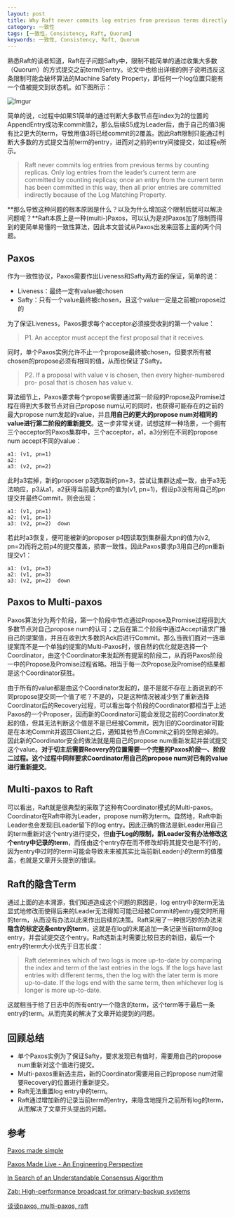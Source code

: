 ```yaml
---
layout: post
title: Why Raft never commits log entries from previous terms directly
category: 一致性
tags: [一致性，Consistency, Raft, Quorum]
keywords: 一致性, Consistency, Raft, Quorum
---
```


熟悉Raft的读者知道，Raft在子问题Safty中，限制不能简单的通过收集大多数（Quorum）的方式提交之前term的entry。论文中也给出详细的例子说明违反这条限制可能会破坏算法的Machine Safety Property，即任何一个log位置只能有一个值被提交到状态机。如下图所示：

![Imgur](http://catkang.github.io/assets/img/raft_safty/raft.png)

简单的说，c过程中如果S1简单的通过判断大多数节点在index为2的位置的AppendEntry成功来commit值2，那么后续S5成为Leader后，由于自己的值3拥有比2更大的term，导致用值3将已经commit的2覆盖。因此Raft限制只能通过判断大多数的方式提交当前term的entry，进而对之前的entry间接提交，如过程e所示。

> Raft never commits log entries from previous terms by counting replicas. Only log entries from the leader’s current term are committed by counting replicas; once an entry from the current term has been committed in this way, then all prior entries are committed indirectly because of the Log Matching Property.

**那么导致这种问题的根本原因是什么？以及为什么增加这个限制后就可以解决问题呢？**Raft本质上是一种(multi-)Paxos，可以认为是对Paxos加了限制而得到的更简单易懂的一致性算法，因此本文尝试从Paxos出发来回答上面的两个问题。



## **Paxos**

作为一致性协议，Paxos需要作出Liveness和Safty两方面的保证，简单的说：

- Liveness：最终一定有value被chosen
- Safty：只有一个value最终被chosen，且这个value一定是之前被propose过的

为了保证Liveness，Paxos要求每个acceptor必须接受收到的第一个value：

> P1. An acceptor must accept the first proposal that it receives.

同时，单个Paxos实例允许不止一个propose最终被chosen，但要求所有被chosen的propose必须有相同的值，从而也保证了Safty。

> P2. If a proposal with value v is chosen, then every higher-numbered pro- posal that is chosen has value v.

算法细节上，Paxos要求每个propose需要通过第一阶段的Propose及Promise过程在得到大多数节点对自己propose num认可的同时，也获得可能存在的之前的最大propose num发起的value，并且**用自己的更大的propose num对相同的value进行第二阶段的重新提交**。这一步非常关键，试想这样一种场景，一个拥有三个acceptor的Paxos集群中，三个acceptor，a1，a3分别在不同的propose num accept不同的value：

```
a1: (v1, pn=1)
a2: 
a3: (v2, pn=2) 
```

此时a3宕掉，新的proposer p3选取新的pn=3，尝试让集群达成一致，由于a3无法响应，p3从a1，a2获得当前最大pn的值为(v1, pn=1)，假设p3没有用自己的pn提交并最终Commit，则会出现：

```
a1: (v1, pn=1)
a2: (v1, pn=1)
a3: (v2, pn=2)  down 
```

若此时a3恢复，便可能被新的proposer p4因读取到集群最大pn的值为(v2, pn=2)而将之前p4的提交覆盖，损害一致性。因此Paxos要求p3用自己的pn重新提交v1：

```
a1: (v1, pn=3)
a2: (v1, pn=3)
a3: (v2, pn=2)  down 
```



## **Paxos to Multi-paxos** 

Paxos算法分为两个阶段，第一个阶段中节点通过Propose及Promise过程得到大多数节点对自己propose num的认可；之后在第二个阶段中通过Accept请求广播自己的提案值，并且在收到大多数的Ack后进行Commit。那么当我们面对一连串提案而不是一个单独的提案的Multi-Paxos时，很自然的优化就是选择一个Coordinator，由这个Coordinator来发起所有提案的阶段二，从而将Paxos阶段一中的Propose及Promise过程省略。相当于每一次Propose及Promise的结果都是这个Coordinator获胜。

由于所有的value都是由这个Coordinator发起的，是不是就不存在上面说到的不同propose提交同一个值了呢？不是的，只是这种情况被减少到了重新选择Coordinator后的Recovery过程，可以看出每个阶段的Coordinator都相当于上述Paxos的一个Proposer，因而新的Coordinator可能会发现之前的Coordinator发起的值，但其无法判断这个值是不是已经被Commit，因为旧的Coordinator可能是在本地Commit并返回Client之后，通知其他节点Commit之前的空隙宕掉的。因此新的Coordinator安全的做法就是用自己的propose num重新发起并尝试提交这个value。**对于切主后需要Reovery的位置需要一个完整的Paxos阶段一、阶段二过程。这个过程中同样要求Coordinator用自己的propose num对已有的value进行重新提交**。



## **Multi-paxos to Raft**

可以看出，Raft就是很典型的采取了这种有Coordinator模式的Multi-paxos。Coordinator在Raft中称为Leader，propose num称为term。自然地，Raft中新Leader也会发现旧Leader留下的log entry。因此正确的做法是新Leader用自己的term重新对这个entry进行提交，但**由于Log的限制，新Leader没有办法修改这个entry中记录的term**，而任由这个entry存在而不修改却将其提交也是不行的，因为entry中过时的term可能会导致未来被其实比当前新Leader小的term的值覆盖，也就是文章开头提到的错误。



## **Raft的隐含Term**

通过上面的追本溯源，我们知道造成这个问题的原因是，log entry中的term无法显式地修改而使得后来的Leader无法得知可能已经被Commit的entry提交时所用的term，从而没有办法以此来作出后续的决策。Raft采用了一种很巧妙的办法来**隐含的标定这条entry的term**，这就是在log的末尾追加一条记录当前term的log entry，并尝试提交这个entry。Raft选新主时需要比较日志的新旧，最后一个entry的term大小优先于日志长度：

> Raft determines which of two logs is more up-to-date by comparing the index and term of the last entries in the logs. If the logs have last entries with different terms, then the log with the later term is more up-to-date. If the logs end with the same term, then whichever log is longer is more up-to-date.

这就相当于给了日志中的所有entry一个隐含的term，这个term等于最后一条entry的term。从而完美的解决了文章开始提到的问题。



## **回顾总结**

- 单个Paxos实例为了保证Safty，要求发现已有值时，需要用自己的propose num重新对这个值进行提交。
- Multi-paxos重新选主后，新的Coordinator需要用自己的propose num对需要Recovery的位置进行重新提交。
- Raft无法重置log entry中的term。
- Raft通过增加新的记录当前term的entry，来隐含地提升之前所有log的term，从而解决了文章开头提出的问题。



## **参考**

[Paxos made simple](https://www.google.com/url?sa=t&rct=j&q=&esrc=s&source=web&cd=1&ved=0ahUKEwjUx7L9_-XXAhUES7wKHbENAw8QFggnMAA&url=https%3a%2f%2flamport%2eazurewebsites%2enet%2fpubs%2fpaxos-simple%2epdf&usg=AOvVaw2LqxhZNPEfgaMeyvZEm9xs)

[Paxos Made Live - An Engineering Perspective](http://www.read.seas.harvard.edu/~kohler/class/08w-dsi/chandra07paxos.pdf)

[In Search of an Understandable Consensus Algorithm](https://raft.github.io/raft.pdf)

[Zab: High-performance broadcast for primary-backup systems](https://pdfs.semanticscholar.org/b02c/6b00bd5dbdbd951fddb00b906c82fa80f0b3.pdf)

[谈谈paxos, multi-paxos, raft](http://baotiao.github.io/2016/05/05/paxos-raft/)
